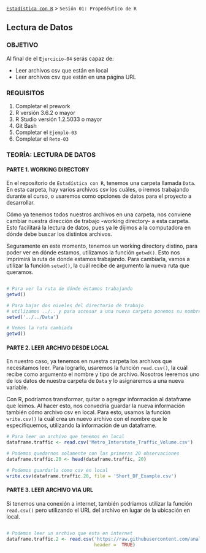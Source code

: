 [`Estadística con R`](../Readme.md) > `Sesión 01: Propedéutico de R`

## Lectura de Datos

### OBJETIVO

Al final de el `Ejercicio-04` serás capaz de:
- Leer archivos csv que están en local
- Leer archivos csv que están en una página URL

### REQUISITOS

1. Completar el prework
2. R versión 3.6.2 o mayor
3. R Studio versión 1.2.5033 o mayor 
4. Git Bash
5. Completar el `Ejemplo-03` 
6. Completar el `Reto-03`

### TEORÍA: LECTURA DE DATOS

#### PARTE 1. WORKING DIRECTORY

En el repositorio de `Estadística con R`, tenemos una carpeta llamada `Data`. En esta carpeta, hay varios archivos csv los cuáles, o iremos trabajando durante el curso, o usaremos como opciones de datos para el proyecto a desarrollar.

Cómo ya tenemos todos nuestros archivos en una carpeta, nos conviene cambiar nuestra dirección de trabajo -working directory- a esta carpeta. Esto facilitará la lectura de datos, pues ya le dijimos a la computadora en dónde debe buscar los distintos archivos.

Seguramente en este momento, tenemos un working directory distino, para poder ver en dónde estamos, utilizamos la función `getwd()`. Esto nos imprimirá la ruta de donde estamos trabajando. Para cambiarla, vamos a utilizar la función `setwd()`, la cuál recibe de argumento la nueva ruta que queramos. 

```r

# Para ver la ruta de dónde estamos trabajando
getwd()

# Para bajar dos niveles del directorio de trabajo 
# utilizamos ../.. y para accesar a una nueva carpeta ponemos su nombre, Data
setwd('../../Data')

# Vemos la ruta cambiada
getwd()
```

#### PARTE 2. LEER ARCHIVO DESDE LOCAL

En nuestro caso, ya tenemos en nuestra carpeta los archivos que necesitamos leer. Para lograrlo, usaremos la función `read.csv()`, la cuál recibe como argumento el nombre y tipo de archivo. Nosotros leeremos uno de los datos de nuestra carpeta de `Data` y lo asignaremos a una nueva variable.

Con R, podríamos transformar, quitar o agregar información al dataframe que leímos. Al hacer esto, nos convedría guardar la nueva información también cómo archivo csv en local. Para esto, usamos la función `write.csv()` la cuál crea un nuevo archivo con el nombre que le especifiquemos, utilizando la información de un dataframe.   

```r
# Para leer un archivo que tenemos en local
dataframe.traffic <- read.csv('Metro_Interstate_Traffic_Volume.csv')

# Podemos quedarnos solamente con las primeras 20 observaciones
dataframe.traffic.20 <- head(dataframe.traffic, 20)

# Podemos guardarla como csv en local
write.csv(dataframe.traffic.20, file = 'Short_DF_Example.csv')
```

#### PARTE 3. LEER ARCHIVO VIA URL

Si tenemos una conexión a internet, también podriamos utilizar la función `read.csv()` pero utilizando el URL del archivo en lugar de la ubicación en local.

```r

# Podemos leer un archivo que esta en internet
dataframe.traffic.2 <- read.csv('https://raw.githubusercontent.com/analuisaortega/A2-Estadistica-con-R-2020/new-content/Data/Metro_Interstate_Traffic_Volume.csv', 
                                header =  TRUE)
```
